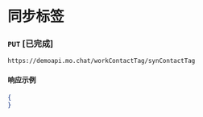 # 同步标签
### `PUT`  [已完成]
```
https://demoapi.mo.chat/workContactTag/synContactTag
```



#### 响应示例

```json
{
}
```